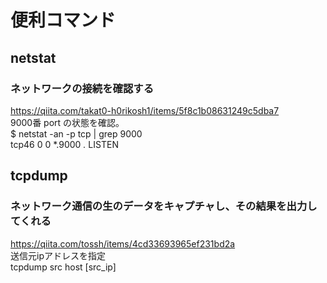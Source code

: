 # 便利コマンド

## netstat
### ネットワークの接続を確認する
https://qiita.com/takat0-h0rikosh1/items/5f8c1b08631249c5dba7<br>
9000番 port の状態を確認。<br>
$ netstat -an -p tcp | grep 9000<br>
tcp46      0      0  *.9000                 *.*                    LISTEN
## tcpdump
### ネットワーク通信の生のデータをキャプチャし、その結果を出力してくれる
https://qiita.com/tossh/items/4cd33693965ef231bd2a<br>
送信元ipアドレスを指定<br>
tcpdump src host [src_ip]<br>
